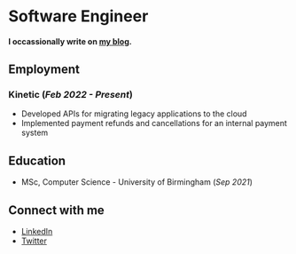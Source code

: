 # Software Engineer

#### I occassionally write on [my blog](https://www.thecodingpalace.com).

## Employment

### Kinetic (_Feb 2022 - Present_)

- Developed APIs for migrating legacy applications to the cloud
- Implemented payment refunds and cancellations for an internal payment system

## Education
- MSc, Computer Science - University of Birmingham (_Sep 2021_)

## Connect with me
- [LinkedIn](https://www.linkedin.com/in/magarpratik)
- [Twitter](https://x.com/magarpratik_)

